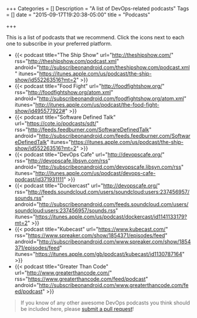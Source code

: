 +++
Categories = []
Description = "A list of DevOps-related podcasts"
Tags = []
date = "2015-09-17T19:20:38-05:00"
title = "Podcasts"

+++

This is a list of podcasts that we recommend. Click the icons next to each one to subscribe in your preferred platform.

- {{< podcast title="The Ship Show" url="http://theshipshow.com/" rss="http://theshipshow.com/podcast.xml" android="http://subscribeonandroid.com/theshipshow.com/podcast.xml" itunes="https://itunes.apple.com/us/podcast/the-ship-show/id552263516?mt=2" >}}
- {{< podcast title="Food Fight" url="http://foodfightshow.org/" rss="http://foodfightshow.org/atom.xml" android="http://subscribeonandroid.com/foodfightshow.org/atom.xml" itunes="http://itunes.apple.com/us/podcast/the-food-fight-show/id495577922#" >}}
- {{< podcast title="Software Defined Talk" url="https://cote.io/podcasts/sdt/" rss="http://feeds.feedburner.com/SoftwareDefinedTalk" android="http://subscribeonandroid.com/feeds.feedburner.com/SoftwareDefinedTalk" itunes="https://itunes.apple.com/us/podcast/the-ship-show/id552263516?mt=2" >}}
- {{< podcast title="DevOps Cafe" url="http://devopscafe.org/" rss="http://devopscafe.libsyn.com/rss" android="http://subscribeonandroid.com/devopscafe.libsyn.com/rss" itunes="http://itunes.apple.com/us/podcast/devops-cafe-podcast/id371931111" >}}
- {{< podcast title="Dockercast" url="http://devopscafe.org/" rss="http://feeds.soundcloud.com/users/soundcloud:users:237456957/sounds.rss" android="http://subscribeonandroid.com/feeds.soundcloud.com/users/soundcloud:users:237456957/sounds.rss" itunes="https://itunes.apple.com/us/podcast/dockercast/id1141133179?mt=2" >}}
- {{< podcast title="Kubecast" url="https://www.kubecast.com/" rss="https://www.spreaker.com/show/1854371/episodes/feed" android="http://subscribeonandroid.com/www.spreaker.com/show/1854371/episodes/feed" itunes="https://itunes.apple.com/gb/podcast/kubecast/id1130787164" >}}
- {{< podcast title="Greater Than Code" url="http://www.greaterthancode.com/" rss="https://www.greaterthancode.com/feed/podcast" android="http://subscribeonandroid.com/www.greaterthancode.com/feed/podcast" >}}

> If you know of any other awesome DevOps podcasts you think should be included here, please [submit a pull request](https://github.com/arresteddevops/ado-hugo/blob/master/content/page/podcasts.md)!
